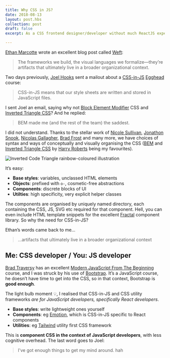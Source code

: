 ```yaml
---
title: Why CSS in JS?
date: 2018-08-13
layout: post.hbs
collection: post
draft: false
excerpt: As a CSS frontend designer/developer without much ReactJS experience, it’s taken me a while to understand why CSS-in-JS is so popular in the React world. Now I think I know…

---
```


[Ethan Marcotte](https://twitter.com/beep) wrote an excellent blog post called [Weft](https://ethanmarcotte.com/wrote/weft/):

> The frameworks we build, the visual languages we formalize—they’re artifacts that ultimately live in a broader organizational context.

Two days previously, [Joel Hooks](https://mobile.twitter.com/jhooks/) sent a mailout about a [CSS-in-JS](https://egghead.io/courses/convert-scss-sass-to-css-in-js) [Egghead](https://mobile.twitter.com/eggheadio) course:

> CSS-in-JS means that our style sheets are written and stored in JavaScript files.

I sent Joel an email, saying why not [Block Element Modifier](https://csswizardry.com/2013/01/mindbemding-getting-your-head-round-bem-syntax/) CSS and [Inverted Triangle CSS](https://www.xfive.co/blog/itcss-scalable-maintainable-css-architecture/)? And he replied:

>  BEM made me (and the rest of the team) the saddest. 

I did not understand. Thanks to the stellar work of [Nicole Sullivan](https://twitter.com/stubbornella), [Jonathon Snook](https://smacss.com/), [Nicolas Gallagher](https://github.com/suitcss/), [Brad Frost](http://bradfrost.com/) and many more, we have choices of syntax and ways of conceptually and visually organising the CSS ([BEM](https://bem.info/) and [Inverted Triangle CSS](https://github.com/sonniesedge/inuitcss-guide) by [Harry Roberts](https://csswizardry.com/) being my favourites).

![Inverted Code Triangle rainbow-coloured illustration](https://www.indiego.org.uk/assets/img/inverted-code-triangle.png)

It’s easy:

* **Base styles**: variables, unclassed HTML elements
* **Objects**: prefixed with `o-`, cosmetic-free abstractions
* **Components**: discrete blocks of UI
* **Utilties**: high specificity, very explicit helper classes

The components are organised by uniquely named directory, each containing the CSS, JS, SVG etc required for that component. Hell, you can even include HTML template snippets for the excellent [Fractal]() component library. So why the need for CSS-in-JS? 

Ethan’s words came back to me…

> …artifacts that ultimately live in a broader organizational context

## Me: CSS developer / You: JS developer

[Brad Traversy](http://traversymedia.com/) has an excellent [Modern JavaScript From The Beginning](http://traversymedia.com/#courses) course, and I was struck by his use of [Bootstrap](https://getbootstrap.com/). It’s a JavaScript course, he doesn’t have time to get into the CSS, so in that context, Bootstrap is **good enough**.

The light bulb moment 💡, I realised that CSS-in-JS and CSS utility frameworks _are for JavaScript developers, specifically React developers_. 

* **Base styles**: write lightweight ones yourself
* **Components**: eg [Emotion](https://emotion.sh/), which is CSS-in-JS specific to React components 
* **Utilities**: eg [Tailwind](https://tailwindcss.com/docs/what-is-tailwind/) utility first CSS framework

This is **component CSS in the context of JavaScript developers**, with less cognitive overhead. The last word goes to Joel:

> I've got enough things to get my mind around. hah
